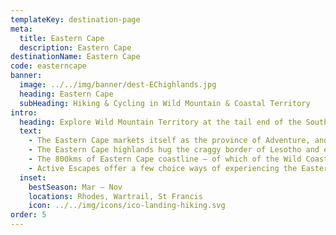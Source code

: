 ```yaml
---
templateKey: destination-page
meta:
  title: Eastern Cape
  description: Eastern Cape
destinationName: Eastern Cape
code: easterncape
banner:
  image: ../../img/banner/dest-EChighlands.jpg
  heading: Eastern Cape
  subHeading: Hiking & Cycling in Wild Mountain & Coastal Territory
intro:
  heading: Explore Wild Mountain Territory at the tail end of the Southern Berg
  text:
    - The Eastern Cape markets itself as the province of Adventure, and its backcountry and wild coastal terrain, provide the perfect fodder for such explorations.
    - The Eastern Cape highlands hug the craggy border of Lesotho and extend from one mountain pass to the next, criss-crossed by rivers and pinned by quaint villages. The communities that inhabit places like Rhodes, Wartrail and New England are a tad quirky, exceptionally friendly, and especially proud of where they live. Outdoor fun comes in the form of hiking, mountain biking, horse riding, fly fishing, rock art, 4x4 routes, and even winter snow sports such as skiing.
    - The 800kms of Eastern Cape coastline – of which of the Wild Coast is our speciality – offers some of the most pristine and least-developed beaches in South Africa.
    - Active Escapes offer a few choice ways of experiencing the Eastern Cape Highlands. Our four night [link:/](Wartrail Skywalk) (link to product pg) is a fully supported hiking trail which meanders through the Wartrail and New England valleys.  If you prefer pedal power, the Sky Ride MTB Tour (link to product pg – underline rather than make blue) will see you riding some of the highest, and most scenic, roads in the country!
  inset:
    bestSeason: Mar – Nov
    locations: Rhodes, Wartrail, St Francis
    icon: ../../img/icons/ico-landing-hiking.svg
order: 5
---
```

